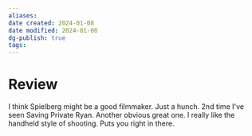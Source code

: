 ```yaml
---
aliases: 
date created: 2024-01-08
date modified: 2024-01-08
dg-publish: true
tags: 
---
```


# Review
I think Spielberg might be a good filmmaker. Just a hunch. 2nd time I've seen Saving Private Ryan. Another obvious great one. I really like the handheld style of shooting. Puts you right in there.